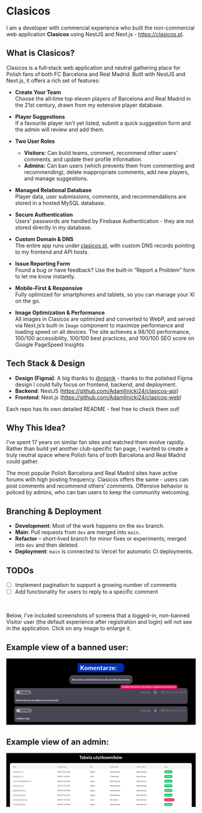 # Clasicos

I am a developer with commercial experience who built the non-commercial web application **Clasicos** using NestJS and Next.js - https://clasicos.pl.

## What is Clasicos?

Clasicos is a full‑stack web application and neutral gathering place for Polish fans of both FC Barcelona and Real Madrid. Built with NestJS and Next.js, it offers a rich set of features:

- **Create Your Team**  
  Choose the all‑time top eleven players of Barcelona and Real Madrid in the 21st century, drawn from my extensive player database.

- **Player Suggestions**  
  If a favourite player isn’t yet listed, submit a quick suggestion form and the admin will review and add them.

- **Two User Roles**  
  - **Visitors:** Can build teams, comment, recommend other users' comments, and update their profile information.  
  - **Admins:** Can ban users (which prevents them from commenting and recommending), delete inappropriate comments, add new players, and manage suggestions.

- **Managed Relational Database**  
  Player data, user submissions, comments, and recommendations are stored in a hosted MySQL database.

- **Secure Authentication**  
  Users' passwords are handled by Firebase Authentication - they are not stored directly in my database.

- **Custom Domain & DNS**  
  The entire app runs under [clasicos.pl](https://clasicos.pl), with custom DNS records pointing to my frontend and API hosts.

- **Issue Reporting Form**  
  Found a bug or have feedback? Use the built‑in “Report a Problem” form to let me know instantly.

- **Mobile‑First & Responsive**  
  Fully optimized for smartphones and tablets, so you can manage your XI on the go.

- **Image Optimization & Performance**  
  All images in Clasicos are optimized and converted to WebP, and served via Next.js’s built-in `Image` component to maximize performance and loading speed on all devices. The site achieves a 98/100 performance, 100/100 accessibility, 100/100 best practices, and 100/100 SEO score on Google PageSpeed     Insights

## Tech Stack & Design

- **Design (Figma)**: A big thanks to [@njqnik](https://github.com/njqnik) - thanks to the polished Figma design I could fully focus on frontend, backend, and deployment.  
- **Backend**: NestJS (https://github.com/AdamIlnicki24/clasicos-api)  
- **Frontend**: Next.js (https://github.com/AdamIlnicki24/clasicos-web)  

Each repo has its own detailed README - feel free to check them out!

## Why This Idea?

I’ve spent 17 years on similar fan sites and watched them evolve rapidly. Rather than build yet another club-specific fan page, I wanted to create a truly neutral space where Polish fans of both Barcelona and Real Madrid could gather.  

The most popular Polish Barcelona and Real Madrid sites have active forums with high posting frequency. Clasicos offers the same - users can post comments and recommend others’ comments. Offensive behavior is policed by admins, who can ban users to keep the community welcoming.

## Branching & Deployment

- **Development**: Most of the work happens on the `dev` branch.
- **Main**: Pull requests from `dev` are merged into `main`.
- **Refactor** – short‑lived branch for minor fixes or experiments; merged into `dev` and then deleted.
- **Deployment**: `main` is connected to Vercel for automatic CI deployments.

## TODOs

- [ ] Implement pagination to support a growing number of comments  
- [ ] Add functionality for users to reply to a specific comment 

<br>

Below, I’ve included screenshots of screens that a logged-in, non-banned Visitor user (the default experience after registration and login) will not see in the application. Click on any image to enlarge it.
  
## Example view of a banned user:

![Example view of a banned user](images/zbanowany-uzytkownik.png)

## Example view of an admin:

![Example view of an admin](images/admin.png)
